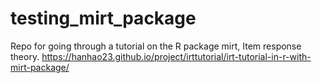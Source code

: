 # testing_mirt_package

Repo for going through a tutorial on the R package mirt, Item response theory.
https://hanhao23.github.io/project/irttutorial/irt-tutorial-in-r-with-mirt-package/ 
